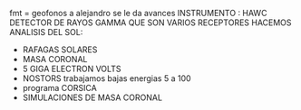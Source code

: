 
fmt =  geofonos
a alejandro se le da avances
INSTRUMENTO : HAWC
DETECTOR DE RAYOS GAMMA QUE SON VARIOS RECEPTORES
HACEMOS ANALISIS DEL SOL:
- RAFAGAS SOLARES
- MASA CORONAL
- 5 GIGA ELECTRON VOLTS
- NOSTORS trabajamos bajas energias 5 a 100
- programa CORSICA 
- SIMULACIONES DE MASA CORONAL
